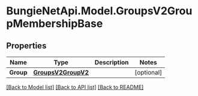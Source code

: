 
# BungieNetApi.Model.GroupsV2GroupMembershipBase

## Properties

Name | Type | Description | Notes
------------ | ------------- | ------------- | -------------
**Group** | [**GroupsV2GroupV2**](GroupsV2GroupV2.md) |  | [optional] 

[[Back to Model list]](../README.md#documentation-for-models)
[[Back to API list]](../README.md#documentation-for-api-endpoints)
[[Back to README]](../README.md)

